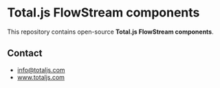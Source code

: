 # Total.js FlowStream components

This repository contains open-source __Total.js FlowStream components__.

## Contact

- <info@totaljs.com>
- www.totaljs.com
